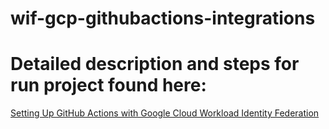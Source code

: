 # wif-gcp-githubactions-integrations

# Detailed description and steps for run project found here: 
[Setting Up GitHub Actions with Google Cloud Workload Identity Federation](https://jarmx.blogspot.com/2024/05/setting-up-github-actions-with-google.html)
